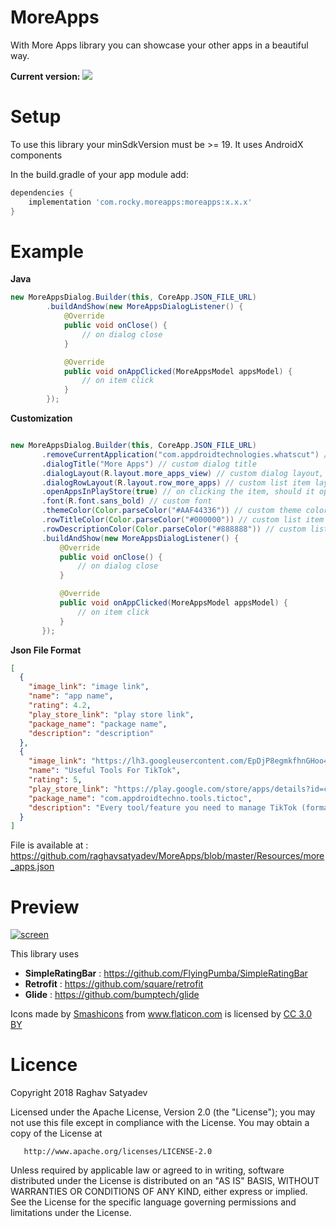 # MoreApps
With More Apps library you can showcase your other apps in a beautiful way.

**Current version:**  <a href='https://bintray.com/raghavsatyadev/Maven/MoreApps/_latestVersion'><img src='https://api.bintray.com/packages/raghavsatyadev/Maven/MoreApps/images/download.svg'></a>

# Setup
To use this library your minSdkVersion must be >= 19. It uses AndroidX components

In the build.gradle of your app module add:

```gradle
dependencies {
    implementation 'com.rocky.moreapps:moreapps:x.x.x'
}
```

# Example

**Java**

```java
new MoreAppsDialog.Builder(this, CoreApp.JSON_FILE_URL)
        .buildAndShow(new MoreAppsDialogListener() {
            @Override
            public void onClose() {
                // on dialog close
            }

            @Override
            public void onAppClicked(MoreAppsModel appsModel) {
                // on item click
            }
        });
```

**Customization**

```java

new MoreAppsDialog.Builder(this, CoreApp.JSON_FILE_URL)
       .removeCurrentApplication("com.appdroidtechnologies.whatscut") // to remove current application from the list give package name here
       .dialogTitle("More Apps") // custom dialog title
       .dialogLayout(R.layout.more_apps_view) // custom dialog layout, read more instructions in it's javadoc
       .dialogRowLayout(R.layout.row_more_apps) // custom list item layout, read more instructions in it's javadoc
       .openAppsInPlayStore(true) // on clicking the item, should it open in the play store
       .font(R.font.sans_bold) // custom font
       .themeColor(Color.parseColor("#AAF44336")) // custom theme color, read more in javadoc
       .rowTitleColor(Color.parseColor("#000000")) // custom list item title color
       .rowDescriptionColor(Color.parseColor("#888888")) // custom list item description color
       .buildAndShow(new MoreAppsDialogListener() {
           @Override
           public void onClose() {
               // on dialog close
           }

           @Override
           public void onAppClicked(MoreAppsModel appsModel) {
               // on item click
           }
       });

```

**Json File Format**
```json
[
  {
    "image_link": "image link",
    "name": "app name",
    "rating": 4.2,
    "play_store_link": "play store link",
    "package_name": "package name",
    "description": "description"
  },
  {
    "image_link": "https://lh3.googleusercontent.com/EpDjP8egmkfhnGHoo4kII_-GInJRUE11kBg8iWAzvz5NNa_1p0VALeQbh307wFalZaDl=s180-rw",
    "name": "Useful Tools For TikTok",
    "rating": 5,
    "play_store_link": "https://play.google.com/store/apps/details?id=com.appdroidtechno.tools.tictoc",
    "package_name": "com.appdroidtechno.tools.tictoc",
    "description": "Every tool/feature you need to manage TikTok (formally Known as Musically) app."
  }
]
```

File is available at : https://github.com/raghavsatyadev/MoreApps/blob/master/Resources/more_apps.json

# Preview

[![screen](https://raw.githubusercontent.com/raghavsatyadev/MoreApps/master/Resources/Option-1.png)](https://github.com/raghavsatyadev/MoreApps)

This library uses 

- **SimpleRatingBar** :  https://github.com/FlyingPumba/SimpleRatingBar
- **Retrofit** : https://github.com/square/retrofit
- **Glide** : https://github.com/bumptech/glide

<div>Icons made by <a href="https://www.flaticon.com/authors/smashicons" title="Smashicons">Smashicons</a> from <a href="https://www.flaticon.com/" 			    title="Flaticon">www.flaticon.com</a> is licensed by <a href="http://creativecommons.org/licenses/by/3.0/" 			    title="Creative Commons BY 3.0" target="_blank">CC 3.0 BY</a></div>


# Licence
Copyright 2018 Raghav Satyadev

   Licensed under the Apache License, Version 2.0 (the "License");
   you may not use this file except in compliance with the License.
   You may obtain a copy of the License at

       http://www.apache.org/licenses/LICENSE-2.0

   Unless required by applicable law or agreed to in writing, software
   distributed under the License is distributed on an "AS IS" BASIS,
   WITHOUT WARRANTIES OR CONDITIONS OF ANY KIND, either express or implied.
   See the License for the specific language governing permissions and
   limitations under the License.
